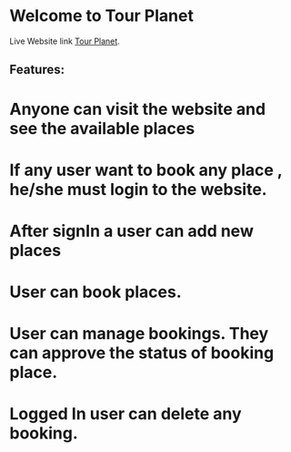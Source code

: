 # Welcome to Tour Planet

Live Website link [Tour Planet](https://tour-planet.web.app/).

## Features:
 # Anyone can visit the website and see the available places
 # If any user want to book any place , he/she must login to the website.
 # After signIn a user can add new places 
 # User can book places. 
 # User can manage bookings. They can approve the status of booking place. 
 # Logged In user can delete any booking. 







